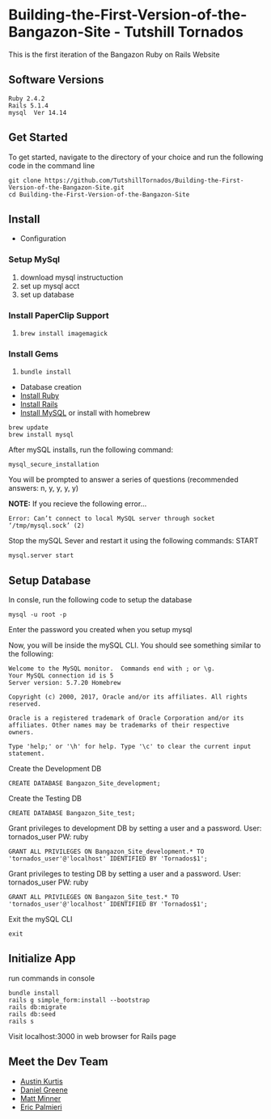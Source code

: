 # Building-the-First-Version-of-the-Bangazon-Site - Tutshill Tornados

This is the first iteration of the Bangazon Ruby on Rails Website

## Software Versions

```
Ruby 2.4.2
Rails 5.1.4
mysql  Ver 14.14
```

## Get Started
To get started, navigate to the directory of your choice and run the following code in the command line
```
git clone https://github.com/TutshillTornados/Building-the-First-Version-of-the-Bangazon-Site.git
cd Building-the-First-Version-of-the-Bangazon-Site
```
## Install

* Configuration
### Setup MySql
1. download mysql instructuction
1. set up mysql acct
1. set up database
### Install PaperClip Support
1. `brew install imagemagick`
### Install Gems
1. `bundle install`
* Database creation
* [Install Ruby](https://www.ruby-lang.org/en/documentation/installation/)
* [Install Rails](https://github.com/tbsvttr/install-ruby-and-rails)
* [Install MySQL](https://www.mysql.com/downloads/) or install with homebrew

```
brew update
brew install mysql
```
After mySQL installs, run the following command:
```
mysql_secure_installation
```
You will be prompted to answer a series of questions (recommended answers: n, y, y, y, y)

**NOTE:** If you recieve the following error...
```
Error: Can’t connect to local MySQL server through socket ‘/tmp/mysql.sock’ (2)
```
Stop the mySQL Sever and restart it using the following commands:
START
```
mysql.server start
```
## Setup Database
In consle, run the following code to setup the database
```
mysql -u root -p
```
Enter the password you created when you setup mysql

Now, you will be inside the mySQL CLI. You should see something similar to the following:
```
Welcome to the MySQL monitor.  Commands end with ; or \g.
Your MySQL connection id is 5
Server version: 5.7.20 Homebrew

Copyright (c) 2000, 2017, Oracle and/or its affiliates. All rights reserved.

Oracle is a registered trademark of Oracle Corporation and/or its
affiliates. Other names may be trademarks of their respective
owners.

Type 'help;' or '\h' for help. Type '\c' to clear the current input statement.
```
Create the Development DB
```
CREATE DATABASE Bangazon_Site_development;
```
Create the Testing DB
```
CREATE DATABASE Bangazon_Site_test;
```
Grant privileges to development DB by setting a user and a password. User: tornados_user PW: ruby
```
GRANT ALL PRIVILEGES ON Bangazon_Site_development.* TO 'tornados_user'@'localhost' IDENTIFIED BY 'Tornados$1';
```
Grant privileges to testing DB by setting a user and a password. User: tornados_user PW: ruby
```
GRANT ALL PRIVILEGES ON Bangazon_Site_test.* TO 'tornados_user'@'localhost' IDENTIFIED BY 'Tornados$1';
```
Exit the mySQL CLI
```
exit
```

## Initialize App

run commands in console
``` 
bundle install
rails g simple_form:install --bootstrap
rails db:migrate
rails db:seed
rails s
```
Visit localhost:3000 in web browser for Rails page

## Meet the Dev Team
- [Austin Kurtis](https://github.com/austinKurtis)
- [Daniel Greene](https://github.com/danielgreene101)
- [Matt Minner](https://github.com/Mminner4248)
- [Eric Palmieri](https://github.com/palmierie)
